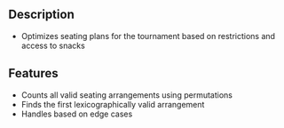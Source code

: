 ## Description
- Optimizes seating plans for the tournament based on restrictions and access to snacks

## Features 
- Counts all valid seating arrangements using permutations
- Finds the first lexicographically valid arrangement
- Handles based on edge cases
